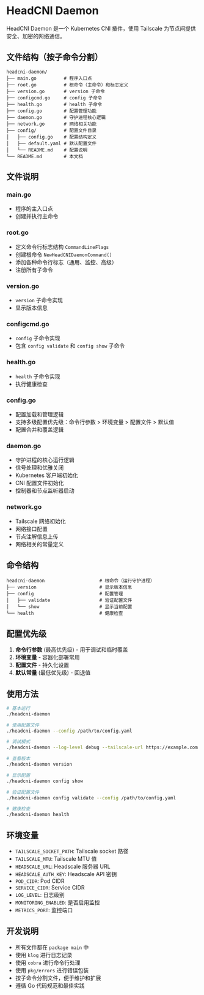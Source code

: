 # HeadCNI Daemon

HeadCNI Daemon 是一个 Kubernetes CNI 插件，使用 Tailscale 为节点间提供安全、加密的网络通信。

## 文件结构（按子命令分割）

```
headcni-daemon/
├── main.go          # 程序入口点
├── root.go          # 根命令（主命令）和标志定义
├── version.go       # version 子命令
├── configcmd.go     # config 子命令
├── health.go        # health 子命令
├── config.go        # 配置管理功能
├── daemon.go        # 守护进程核心逻辑
├── network.go       # 网络相关功能
├── config/          # 配置文件目录
│   ├── config.go    # 配置结构定义
│   ├── default.yaml # 默认配置文件
│   └── README.md    # 配置说明
└── README.md        # 本文档
```

## 文件说明

### main.go
- 程序的主入口点
- 创建并执行主命令

### root.go
- 定义命令行标志结构 `CommandLineFlags`
- 创建根命令 `NewHeadCNIDaemonCommand()`
- 添加各种命令行标志（通用、监控、高级）
- 注册所有子命令

### version.go
- `version` 子命令实现
- 显示版本信息

### configcmd.go
- `config` 子命令实现
- 包含 `config validate` 和 `config show` 子命令

### health.go
- `health` 子命令实现
- 执行健康检查

### config.go
- 配置加载和管理逻辑
- 支持多级配置优先级：命令行参数 > 环境变量 > 配置文件 > 默认值
- 配置合并和覆盖逻辑

### daemon.go
- 守护进程的核心运行逻辑
- 信号处理和优雅关闭
- Kubernetes 客户端初始化
- CNI 配置文件初始化
- 控制器和节点监听器启动

### network.go
- Tailscale 网络初始化
- 网络接口配置
- 节点注解信息上传
- 网络相关的常量定义

## 命令结构

```
headcni-daemon                    # 根命令（运行守护进程）
├── version                       # 显示版本信息
├── config                        # 配置管理
│   ├── validate                  # 验证配置文件
│   └── show                      # 显示当前配置
└── health                        # 健康检查
```

## 配置优先级

1. **命令行参数** (最高优先级) - 用于调试和临时覆盖
2. **环境变量** - 容器化部署常用
3. **配置文件** - 持久化设置
4. **默认常量** (最低优先级) - 回退值

## 使用方法

```bash
# 基本运行
./headcni-daemon

# 使用配置文件
./headcni-daemon --config /path/to/config.yaml

# 调试模式
./headcni-daemon --log-level debug --tailscale-url https://example.com

# 查看版本
./headcni-daemon version

# 显示配置
./headcni-daemon config show

# 验证配置文件
./headcni-daemon config validate --config /path/to/config.yaml

# 健康检查
./headcni-daemon health
```

## 环境变量

- `TAILSCALE_SOCKET_PATH`: Tailscale socket 路径
- `TAILSCALE_MTU`: Tailscale MTU 值
- `HEADSCALE_URL`: Headscale 服务器 URL
- `HEADSCALE_AUTH_KEY`: Headscale API 密钥
- `POD_CIDR`: Pod CIDR
- `SERVICE_CIDR`: Service CIDR
- `LOG_LEVEL`: 日志级别
- `MONITORING_ENABLED`: 是否启用监控
- `METRICS_PORT`: 监控端口

## 开发说明

- 所有文件都在 `package main` 中
- 使用 `klog` 进行日志记录
- 使用 `cobra` 进行命令行处理
- 使用 `pkg/errors` 进行错误包装
- 按子命令分割文件，便于维护和扩展
- 遵循 Go 代码规范和最佳实践 